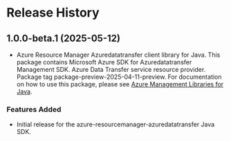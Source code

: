 # Release History

## 1.0.0-beta.1 (2025-05-12)

- Azure Resource Manager Azuredatatransfer client library for Java. This package contains Microsoft Azure SDK for Azuredatatransfer Management SDK. Azure Data Transfer service resource provider. Package tag package-preview-2025-04-11-preview. For documentation on how to use this package, please see [Azure Management Libraries for Java](https://aka.ms/azsdk/java/mgmt).
### Features Added

- Initial release for the azure-resourcemanager-azuredatatransfer Java SDK.
